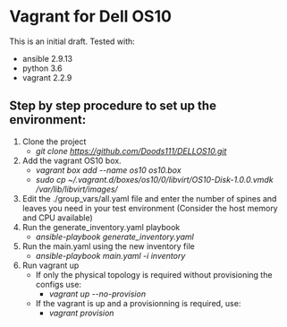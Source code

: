 # Vagrant for Dell OS10
This is an initial draft.
Tested with: 
   * ansible 2.9.13
   * python 3.6
   * vagrant 2.2.9

## Step by step procedure to set up the environment: 
1. Clone the project
   * *git clone https://github.com/Doods111/DELLOS10.git*
2. Add the vagrant OS10 box.
   * *vagrant box add --name os10 os10.box*
   * *sudo cp  ~/.vagrant.d/boxes/os10/0/libvirt/OS10-Disk-1.0.0.vmdk /var/lib/libvirt/images/*
3. Edit the ./group_vars/all.yaml file and enter the number of spines and leaves you need in your test environment (Consider the host memory and CPU available)
4. Run the generate_inventory.yaml playbook
   * *ansible-playbook generate_inventory.yaml*
5. Run the main.yaml using the new inventory file
   * *ansible-playbook main.yaml -i inventory*
6. Run vagrant up
   * If only the physical topology is required without provisioning the configs use:
       * *vagrant up --no-provision*
   * If the vagrant is up and a provisionning is required, use:
      * *vagrant provision*
      
